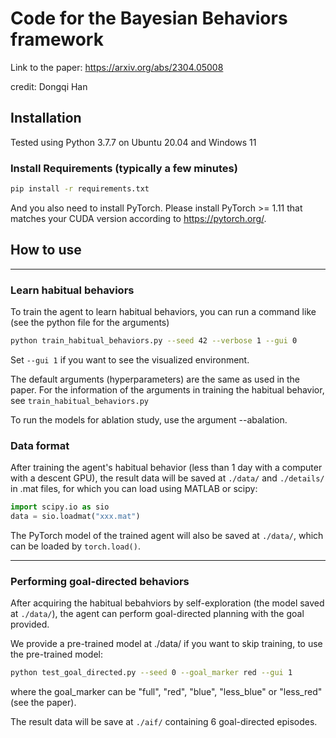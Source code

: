 # Code for the Bayesian Behaviors framework

Link to the paper: <https://arxiv.org/abs/2304.05008>

credit: Dongqi Han

## Installation

Tested using Python 3.7.7 on Ubuntu 20.04 and Windows 11

### Install Requirements (typically a few minutes)

```bash
pip install -r requirements.txt 
```

And you also need to install PyTorch. Please install PyTorch >= 1.11 that matches your CUDA version according to <https://pytorch.org/>.

## How to use

----------------------------------

### Learn habitual behaviors

To train the agent to learn habitual behaviors, you can run a command like (see the python file for the arguments)

```bash
python train_habitual_behaviors.py --seed 42 --verbose 1 --gui 0
```

Set `--gui 1` if you want to see the visualized environment.

The default arguments (hyperparameters) are the same as used in the paper. For the information of the arguments in training the habitual behavior, see `train_habitual_behaviors.py`

To run the models for ablation study, use the argument --abalation.

### Data format

After training the agent's habitual behavior (less than 1 day with a computer with a descent GPU), the result data will be saved at `./data/` and `./details/` in .mat files, for which you can load using MATLAB or scipy:

```python
import scipy.io as sio
data = sio.loadmat("xxx.mat")
```

The PyTorch model of the trained agent will also be saved at `./data/`, which can be loaded by `torch.load()`.

----------------------------------

### Performing goal-directed behaviors

After acquiring the habitual bebahviors by self-exploration (the model saved at `./data/`), the agent can perform goal-directed planning with the goal provided.

We provide a pre-trained model at ./data/ if you want to skip training, to use the pre-trained model:

```bash
python test_goal_directed.py --seed 0 --goal_marker red --gui 1
```

where the goal_marker can be "full", "red", "blue", "less_blue" or "less_red" (see the paper).

The result data will be save at `./aif/` containing 6 goal-directed episodes.
